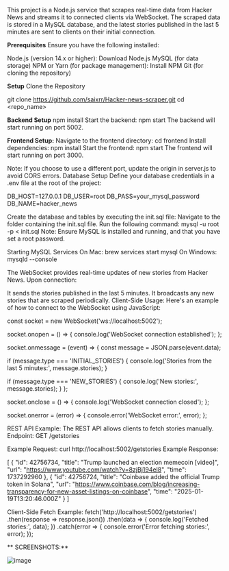 
This project is a Node.js service that scrapes real-time data from Hacker News and streams it to connected clients via WebSocket. The scraped data is stored in a MySQL database, and the latest stories published in the last 5 minutes are sent to clients on their initial connection.

**Prerequisites**
Ensure you have the following installed:

Node.js (version 14.x or higher): Download Node.js
MySQL (for data storage)
NPM or Yarn (for package management): Install NPM
Git (for cloning the repository)

**Setup**
Clone the Repository

git clone https://github.com/saixrr/Hacker-news-scraper.git
cd <repo_name>


**Backend Setup**
npm install
Start the backend:
npm start
The backend will start running on port 5002.

**Frontend Setup:**
Navigate to the frontend directory:
cd frontend
Install dependencies:
npm install
Start the frontend:
npm start
The frontend will start running on port 3000.

Note: If you choose to use a different port, update the origin in server.js to avoid CORS errors.
Database Setup
Define your database credentials in a .env file at the root of the project:

DB_HOST=127.0.0.1
DB_USER=root
DB_PASS=your_mysql_password
DB_NAME=hacker_news

Create the database and tables by executing the init.sql file:
Navigate to the folder containing the init.sql file.
Run the following command:
mysql -u root -p < init.sql
Note: Ensure MySQL is installed and running, and that you have set a root password.

Starting MySQL Services
On Mac:
brew services start mysql
On Windows:
mysqld --console


The WebSocket provides real-time updates of new stories from Hacker News. Upon connection:

It sends the stories published in the last 5 minutes.
It broadcasts any new stories that are scraped periodically.
Client-Side Usage: Here's an example of how to connect to the WebSocket using JavaScript:

const socket = new WebSocket('ws://localhost:5002');

socket.onopen = () => {
  console.log('WebSocket connection established');
};

socket.onmessage = (event) => {
  const message = JSON.parse(event.data);
  
  if (message.type === 'INITIAL_STORIES') {
    console.log('Stories from the last 5 minutes:', message.stories);
  }

  if (message.type === 'NEW_STORIES') {
    console.log('New stories:', message.stories);
  }
};

socket.onclose = () => {
  console.log('WebSocket connection closed');
};

socket.onerror = (error) => {
  console.error('WebSocket error:', error);
};


REST API Example:
The REST API allows clients to fetch stories manually.
Endpoint: GET /getstories

Example Request:
curl http://localhost:5002/getstories
Example Response:

[
  {
    "id": 42756734,
    "title": "Trump launched an election memecoin [video]",
    "url": "https://www.youtube.com/watch?v=8zjBj194el8",
    "time": 1737292960
  },
  {
    "id": 42756724,
    "title": "Coinbase added the official Trump token in Solana",
    "url": "https://www.coinbase.com/blog/increasing-transparency-for-new-asset-listings-on-coinbase",
    "time": "2025-01-19T13:20:46.000Z"
  }
]

Client-Side Fetch Example:
fetch('http://localhost:5002/getstories')
  .then(response => response.json())
  .then(data => {
    console.log('Fetched stories:', data);
  })
  .catch(error => {
    console.error('Error fetching stories:', error);
  });



**  SCREENSHOTS:**

![image](https://github.com/user-attachments/assets/043c206b-7625-4b0c-9338-f993f586b34c)

